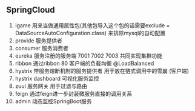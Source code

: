 SpringCloud
---
1. igame      用来当做通用属性包(其他包导入这个包的话需要exclude = DataSourceAutoConfiguration.class)
              来排除mysql的自动配置
2. provide    服务提供者
3. consumer   服务消费者
4. eureka     服务注册的服务端 7001 7002 7003 共同实现集群功能
5. ribbon     通过ribbon  80 客户端的负载均衡  @LoadBalanced 
6. hystrix    带服务熔断机制的服务提供者  用于放在链式调用中的雪崩 (客户端)
7. hystrix dashboard   可视化服务监控
8. zuul       服务网关  用于过滤与路由
9. feign      通过feign进一步封装微服务直接的调用关系 
10. admin     动态监控SpringBoot服务